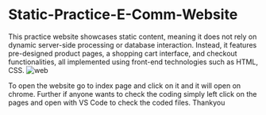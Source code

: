 # Static-Practice-E-Comm-Website
This practice website showcases static content, meaning it does not rely on dynamic server-side processing or database interaction. Instead, it features pre-designed product pages, a shopping cart interface, and checkout functionalities, all implemented using front-end technologies such as HTML, CSS.
![web](https://github.com/abdulahad112/Static-Practice-E-Comm-Website/assets/153160898/68c3f6a3-b6d2-42ae-b71e-04fd6df0d3e2)

To open the website go to index page and click on it and it will open on chrome. Further if anyone wants to check the coding simply left click on the pages and open with VS Code to check the coded files. Thankyou
